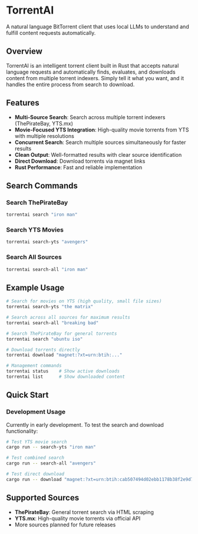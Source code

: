 # TorrentAI

A natural language BitTorrent client that uses local LLMs to understand and fulfill content requests automatically.

## Overview

TorrentAI is an intelligent torrent client built in Rust that accepts natural language requests and automatically finds, evaluates, and downloads content from multiple torrent indexers. Simply tell it what you want, and it handles the entire process from search to download.

## Features

- **Multi-Source Search**: Search across multiple torrent indexers (ThePirateBay, YTS.mx)
- **Movie-Focused YTS Integration**: High-quality movie torrents from YTS with multiple resolutions
- **Concurrent Search**: Search multiple sources simultaneously for faster results
- **Clean Output**: Well-formatted results with clear source identification
- **Direct Download**: Download torrents via magnet links
- **Rust Performance**: Fast and reliable implementation

## Search Commands

### Search ThePirateBay
```bash
torrentai search "iron man"
```

### Search YTS Movies
```bash
torrentai search-yts "avengers"
```

### Search All Sources
```bash
torrentai search-all "iron man"
```

## Example Usage

```bash
# Search for movies on YTS (high quality, small file sizes)
torrentai search-yts "the matrix"

# Search across all sources for maximum results
torrentai search-all "breaking bad"

# Search ThePirateBay for general torrents
torrentai search "ubuntu iso"

# Download torrents directly
torrentai download "magnet:?xt=urn:btih:..."

# Management commands
torrentai status    # Show active downloads
torrentai list      # Show downloaded content
```

## Quick Start

### Development Usage

Currently in early development. To test the search and download functionality:

```bash
# Test YTS movie search
cargo run -- search-yts "iron man"

# Test combined search
cargo run -- search-all "avengers"

# Test direct download
cargo run -- download "magnet:?xt=urn:btih:cab507494d02ebb1178b38f2e9d7be299c86b862"
```

## Supported Sources

- **ThePirateBay**: General torrent search via HTML scraping
- **YTS.mx**: High-quality movie torrents via official API
- More sources planned for future releases